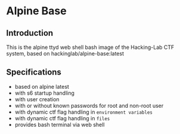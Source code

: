 # Alpine Base 
## Introduction
This is the alpine ttyd web shell bash image of the Hacking-Lab CTF system, based on hackinglab/alpine-base:latest

## Specifications
* based on alpine latest
* with s6 startup handling
* with user creation
* with or without known passwords for root and non-root user
* with dynamic ctf flag handling in `environment variables`
* with dynamic ctf flag handling in `files`
* provides bash terminal via web shell
